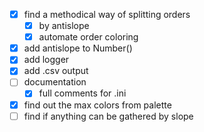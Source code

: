 - [x] find a methodical way of splitting orders
  - [x] by antislope
  - [x] automate order coloring
- [x] add antislope to Number()
- [x] add logger
- [x] add .csv output
- [ ] documentation
  - [x] full comments for .ini
- [x] find out the max colors from palette
- [ ] find if anything can be gathered by slope
